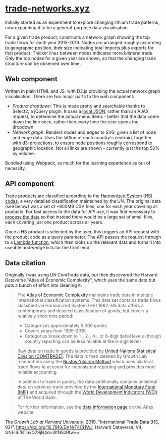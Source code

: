 # [trade-networks.xyz](https://trade-networks.xyz)
Initially started as an experiment to explore changing lithium trade patterns, now expanding it to be a general-purpose data visualisation.

For a given trade product, constructs a network graph showing the top trade flows for each year 2015-2019. Nodes are arranged roughly according to geographic position, their size indicating total imports plus exports for that product. Thicker lines between nodes indicates more bilateral trade. Only the top nodes for a given year are shown, so that the changing trade structure can be observed over time.

## Web component
Written in plain HTML and JS, with D3.js providing the actual network graph visualisation. There are two major parts to the web component:
- _Product dropdown:_  This is made pretty and searchable thanks to Select2, a jQuery plugin. It uses a [local JSON](https://github.com/patrickmck/trade-networks/blob/master/www/public/product_options.json), rather than an AJAX request, to determine the actual menu items - better that the data come down the line once, rather than every time the user opens the dropdown.
- _Network graph:_ Renders nodes and edges to SVG, given a list of node and edge data. Uses the lat/lon of each country's centroid, together with d3-projections, to ensure node positions roughly correspond to geographic location. Not all links are shown - currently just the top 50% by volume.

Bundled using Webpack, as much for the learning experience as out of necessity.

## API component
Trade products are classified according to the [Harmonized System (HS) codes](https://unstats.un.org/unsd/tradekb/Knowledgebase/50018/Harmonized-Commodity-Description-and-Coding-Systems-HS), a very detailed classification maintained by the UN. The original data (see below) was a set of ~800MB CSV files, one for each year covering all products. For fast access to the data for API use, it was first necessary to [process the data](https://github.com/patrickmck/trade-networks/blob/master/api/split_products.py) so that instead there would be a large set of small files, each covering just one product across all years.

Once a HS product is selected by the user, this triggers an API request with the product code as a query parameter. The API passes the request through to a [Lambda function](https://github.com/patrickmck/trade-networks/blob/master/api/lambda/trade-data-processing/lambda_function.py), which then looks up the relevant data and turns it into useable node/edge lists for the front-end.

## Data citation
Originally I was using UN ComTrade data, but then discovered the Harvard Dataverse "Atlas of Economic Complexity", which uses the same data but puts a bunch of effort into cleaning it:

> The [Atlas of Economic Complexity](http://atlas.cid.harvard.edu/) maintains trade data in multiple international classification systems. This data set contains trade flows classified via Harmonized System (HS) 1992. HS data offers a contemporary and detailed classification of goods, but covers a relatively short time period:
> - Categorizes approximately 5,000 goods
> - Covers years from 1995–2019
> - Categories break down to 1-, 2-, 4-, or 6-digit detail levels (though country reporting can be less reliable at the 6-digit level)
>
> Raw data on trade in goods is provided by [United Nations Statistical Division (COMTRADE)](https://comtrade.un.org/). The data is then cleaned by Growth Lab researchers using the [Bustos-Yildirim Method](http://atlas.cid.harvard.edu/data/data#data-cleaning) which uses bilateral trade flows to account for inconsistent reporting and provides more reliable accounting.
>
> In addition to trade in goods, the data additionally contains unilateral data on services trade provided by the [International Monetary Fund (IMF)](https://www.imf.org/en/Data) and acquired through the [World Development Indicators (WDI)](https://datacatalog.worldbank.org/dataset/world-development-indicators) of The World Bank.
>
> For further information, see the [data information page](http://atlas.cid.harvard.edu/data) on the Atlas website. 

_The Growth Lab at Harvard University_, 2019, "International Trade Data (HS, 92)", https://doi.org/10.7910/DVN/T4CHWJ, Harvard Dataverse, V4, UNF:6:fBTbvO79jN4d+3lfNSzRtw==
